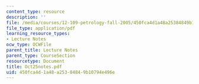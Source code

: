 ```yaml
---
content_type: resource
description: ''
file: /media/courses/12-109-petrology-fall-2005/450fca4d1a48a25384849b10794e496e_Oct25notes.pdf
file_type: application/pdf
learning_resource_types:
- Lecture Notes
ocw_type: OCWFile
parent_title: Lecture Notes
parent_type: CourseSection
resourcetype: Document
title: Oct25notes.pdf
uid: 450fca4d-1a48-a253-8484-9b10794e496e
---
```

